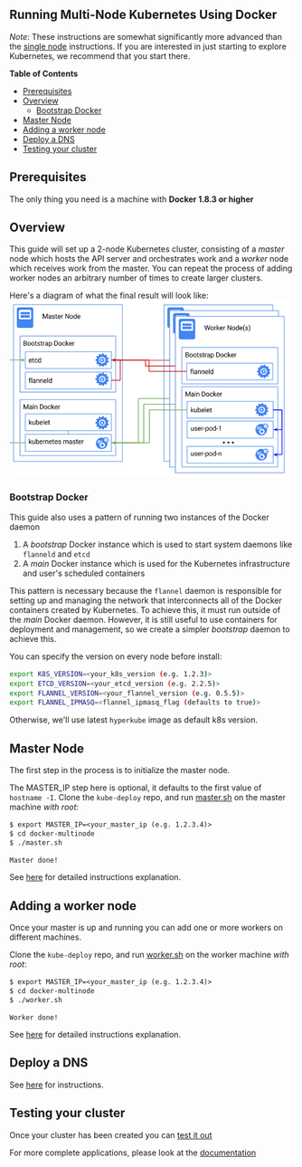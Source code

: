 Running Multi-Node Kubernetes Using Docker
------------------------------------------

_Note_:
These instructions are somewhat significantly more advanced than the [single node](http://kubernetes.io/docs/getting-started-guides/docker/) instructions. If you are interested in just starting to explore Kubernetes, we recommend that you start there.

**Table of Contents**

- [Prerequisites](#prerequisites)
- [Overview](#overview)
  - [Bootstrap Docker](#bootstrap-docker)
- [Master Node](#master-node)
- [Adding a worker node](#adding-a-worker-node)
- [Deploy a DNS](#deploy-a-dns)
- [Testing your cluster](#testing-your-cluster)

## Prerequisites

The only thing you need is a machine with **Docker 1.8.3 or higher**

## Overview

This guide will set up a 2-node Kubernetes cluster, consisting of a _master_ node which hosts the API server and orchestrates work
and a _worker_ node which receives work from the master. You can repeat the process of adding worker nodes an arbitrary number of
times to create larger clusters.

Here's a diagram of what the final result will look like:
![Kubernetes Single Node on Docker](k8s-docker.png)

### Bootstrap Docker

This guide also uses a pattern of running two instances of the Docker daemon
   1) A _bootstrap_ Docker instance which is used to start system daemons like `flanneld` and `etcd`
   2) A _main_ Docker instance which is used for the Kubernetes infrastructure and user's scheduled containers

This pattern is necessary because the `flannel` daemon is responsible for setting up and managing the network that interconnects
all of the Docker containers created by Kubernetes.  To achieve this, it must run outside of the _main_ Docker daemon.  However,
it is still useful to use containers for deployment and management, so we create a simpler _bootstrap_ daemon to achieve this.

You can specify the version on every node before install:

```sh
export K8S_VERSION=<your_k8s_version (e.g. 1.2.3)>
export ETCD_VERSION=<your_etcd_version (e.g. 2.2.5)>
export FLANNEL_VERSION=<your_flannel_version (e.g. 0.5.5)>
export FLANNEL_IPMASQ=<flannel_ipmasq_flag (defaults to true)>
```

Otherwise, we'll use latest `hyperkube` image as default k8s version.

## Master Node

The first step in the process is to initialize the master node.

The MASTER_IP step here is optional, it defaults to the first value of `hostname -I`.
Clone the `kube-deploy` repo, and run [master.sh](master.sh) on the master machine _with root_:

```console
$ export MASTER_IP=<your_master_ip (e.g. 1.2.3.4)>
$ cd docker-multinode
$ ./master.sh
```

`Master done!`

See [here](docker-multinode/master.md) for detailed instructions explanation.

## Adding a worker node

Once your master is up and running you can add one or more workers on different machines.

Clone the `kube-deploy` repo, and run [worker.sh](worker.sh) on the worker machine _with root_:

```console
$ export MASTER_IP=<your_master_ip (e.g. 1.2.3.4)>
$ cd docker-multinode
$ ./worker.sh
```

`Worker done!`

See [here](worker.md) for detailed instructions explanation.

## Deploy a DNS

See [here](deployDNS.md) for instructions.

## Testing your cluster

Once your cluster has been created you can [test it out](testing.md)

For more complete applications, please look at the [documentation](http://kubernetes.io/docs/samples/)
